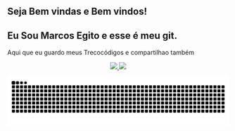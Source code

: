 ## Seja Bem vindas e Bem vindos!
## Eu Sou Marcos Egito e esse é meu git.
<p>Aqui que eu guardo meus Trecocódigos e compartilhao também
</p>
<div align="center">
  <a href="https://github.com/euesdrass">
  <img height="180em" src="https://github-readme-stats.vercel.app/api?username=maregito&show_icons=true&theme=grenn&include_all_commits=true&count_private=false"/>
  <img height="180em" src="https://github-readme-stats.vercel.app/api/top-langs/?username=maregito&layout=compact&langs_count=7&theme=green"/>
</div>

![Snake animation](https://github.com/maregito/maregito/blob/output/github-contribution-grid-snake.svg)
